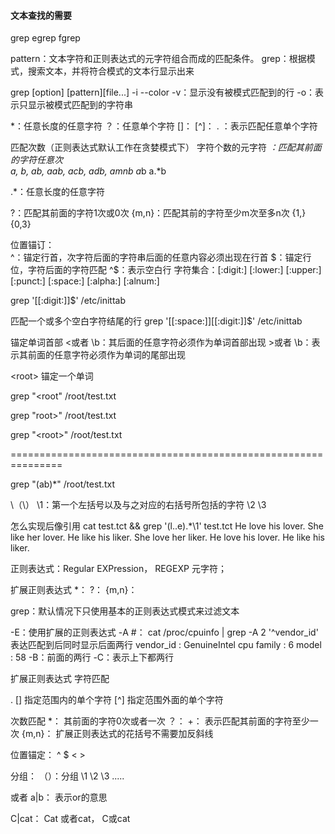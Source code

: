 
#### 文本查找的需要
grep    egrep   fgrep

pattern：文本字符和正则表达式的元字符组合而成的匹配条件。
grep：根据模式，搜索文本，并将符合模式的文本行显示出来


grep [option] [pattern][file...]
        -i
        --color
        -v：显示没有被模式匹配到的行
        -o：表示只显示被模式匹配到的字符串
        
*：任意长度的任意字符
？：任意单个字符
[]：
[^]：
.  ：表示匹配任意单个字符        


匹配次数（正则表达式默认工作在贪婪模式下）
字符个数的元字符
*：匹配其前面的字符任意次        
        a, b, ab, aab, acb, adb, amnb
        a*b
        a.*b
        
.*：任意长度的任意字符


\?：匹配其前面的字符1次或0次
\{m,n\}：匹配其前的字符至少m次至多n次
        \{1,\}
        \{0,3\}


位置锚订：        
^：锚定行首，次字符后面的字符串后面的任意内容必须出现在行首
$：锚定行位，字符后面的字符匹配
^$：表示空白行
        字符集合：[:digit:]  [:lower:]  [:upper:]  [:punct:]  [:space:] [:alpha:] [:alnum:]
    
grep '[[:digit:]]$' /etc/inittab

匹配一个或多个空白字符结尾的行
grep '[[:space:]][[:digit:]]$' /etc/inittab

锚定单词首部
\<或者 \b：其后面的任意字符必须作为单词首部出现
\>或者 \b：表示其前面的任意字符必须作为单词的尾部出现

\<root\>   锚定一个单词

grep "\<root"  /root/test.txt

grep "root\>" /root/test.txt

grep "\<root\>" /root/test.txt

===============================================================

grep "\(ab\)*" /root/test.txt

\（\）
        \1：第一个左括号以及与之对应的右括号所包括的字符
        \2
        \3
        

怎么实现后像引用
 cat test.tct && grep '\(l..e\).*\1' test.tct 
He love his lover.
She like her lover.
He like his liker.
She love her liker.
He love his lover.
He like his liker.





        
正则表达式：Regular EXPression， REGEXP
元字符；



扩展正则表达式
*：
\?：
\{m,n\}：

grep：默认情况下只使用基本的正则表达式模式来过滤文本


-E：使用扩展的正则表达式
-A #： cat /proc/cpuinfo | grep -A 2 '^vendor_id'        表达匹配到后同时显示后面两行
vendor_id	: GenuineIntel
cpu family	: 6
model		: 58
-B：前面的两行
-C：表示上下都两行


扩展正则表达式
字符匹配

.
[]      指定范围内的单个字符
[^]         指定范围外面的单个字符


次数匹配
*：  其前面的字符0次或者一次
？：
+：  表示匹配其前面的字符至少一次
{m,n}：      扩展正则表达式的花括号不需要加反斜线

位置锚定：
^
$
\<
\>

分组：
（）：分组
\1  \2  \3  .....
   
或者
a|b： 表示or的意思

C|cat：   Cat 或者cat， C或cat
   